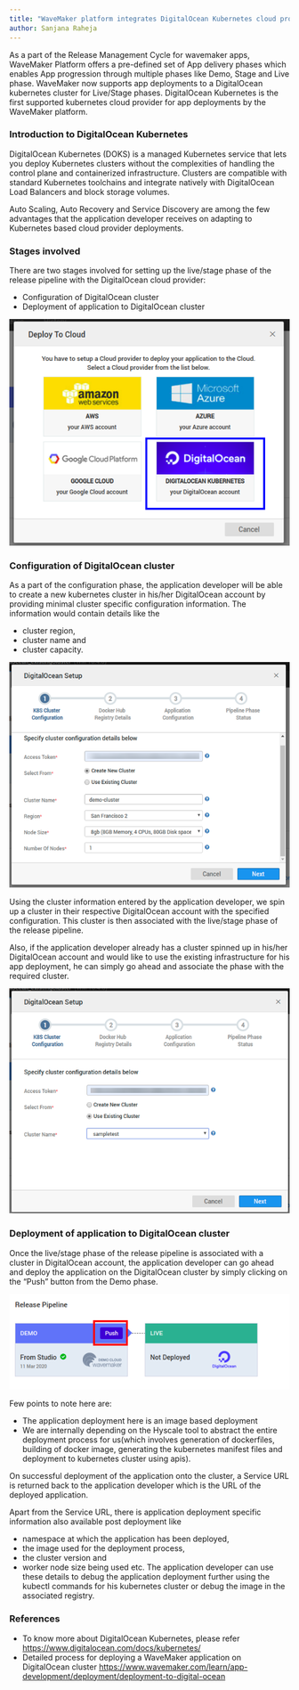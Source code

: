 ```yaml
---
title: "WaveMaker platform integrates DigitalOcean Kubernetes cloud provider for app deployments"
author: Sanjana Raheja
---
```


As a part of the Release Management Cycle for wavemaker apps, WaveMaker Platform offers a pre-defined set of App delivery phases which enables App progression through multiple phases like Demo, Stage and Live phase. 
WaveMaker now supports app deployments to a DigitalOcean kubernetes cluster for Live/Stage phases. 
DigitalOcean Kubernetes is the first supported kubernetes cloud provider for app deployments by the WaveMaker platform.

<!-- truncate -->


### Introduction to DigitalOcean Kubernetes

DigitalOcean Kubernetes (DOKS) is a managed Kubernetes service that lets you deploy Kubernetes clusters without the complexities of handling the control plane and containerized infrastructure. Clusters are compatible with standard Kubernetes toolchains and integrate natively with DigitalOcean Load Balancers and block storage volumes.

Auto Scaling, Auto Recovery and Service Discovery are among the few advantages that the application developer receives on adapting to Kubernetes based cloud provider deployments.

### Stages involved
There are two stages involved for setting up the live/stage phase of the release pipeline with the DigitalOcean cloud provider:
* Configuration of DigitalOcean cluster
* Deployment of application to DigitalOcean cluster

[![screenshot](/learn/assets/Supported_Cloud_Provider_DO.png)](/learn/assets/Supported_Cloud_Provider_DO.png)

### Configuration of DigitalOcean cluster

As a part of the configuration phase, the application developer will be able to create a new kubernetes cluster in his/her DigitalOcean account by providing minimal cluster specific configuration information.
The information would contain details like the 
* cluster region, 
* cluster name and 
* cluster capacity. 

[![screenshot](/learn/assets/deploy_do_new_cluster.png)](/learn/assets/deploy_do_new_cluster.png)

Using the cluster information entered by the application developer, we spin up a cluster in their respective DigitalOcean account with the specified configuration. 
This cluster is then associated with the live/stage phase of the release pipeline.

Also, if the application developer already has a cluster spinned up in his/her DigitalOcean account and would like to use the existing infrastructure for his app deployment, he can simply go ahead and associate the phase with the required cluster.

[![screenshot](/learn/assets/deploy_do_existing_cluster.png)](/learn/assets/deploy_do_existing_cluster.png)

### Deployment of application to DigitalOcean cluster
Once the live/stage phase of the release pipeline is associated with a cluster in DigitalOcean account, the application developer can go ahead and deploy the application on the DigitalOcean cluster by simply clicking on the “Push” button from the Demo phase. 

[![screenshot](/learn/assets/Push_To_DO.png)](/learn/assets/Push_To_DO.png)

Few points to note here are:
* The application deployment here is an image based deployment 
* We are internally depending on the Hyscale tool to abstract the entire deployment process for us(which involves generation of dockerfiles, building of docker image, generating the kubernetes manifest files and deployment to kubernetes cluster using apis).

On successful deployment of the application onto the cluster, a Service URL is returned back to the application developer which is the URL of the deployed application.

Apart from the Service URL, there is application deployment specific information also available post deployment like 
* namespace at which the application has been deployed, 
* the image used for the deployment process, 
* the cluster version and 
* worker node size being used etc. 
The application developer can use these details to debug the application deployment further using the kubectl commands for his kubernetes cluster or debug the image in the associated registry.

### References
* To know more about DigitalOcean Kubernetes, please refer
  https://www.digitalocean.com/docs/kubernetes/
* Detailed process for deploying a WaveMaker application on DigitalOcean cluster
  https://www.wavemaker.com/learn/app-development/deployment/deployment-to-digital-ocean









